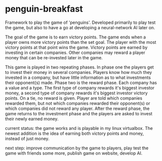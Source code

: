 # penguin-breakfast
Framework to play the game of 'penguins'. Developed primarily to play test the game, but also to have a go at developing a neural-network AI later on.

The goal of the game is to earn victory points. The game ends when a player owns more victory points than the set goal. The player with the most victory points at that point wins the game. Victory points are earned by investing in certain companies. Other companies may reward a player money that can be re-invested later in the game. 

This game is played in two repeating phases. In phase one the players get to invest their money in several companies. Players know how much they invested in a company, but have little information as to what investments their opponent(s) made. Phase two is the reward phase. Each company has a value and a type. The first type of company rewards it's biggest investor money, a second type of company rewards it's biggest investor victory points. On a tie, no reward is given. Player are told which companies rewarded them, but not which companies rewarded their opponent(s) or which companies did not reward any player. After the reward phase, the game returns to the investment phase and the players are asked to invest their newly earned money. 

current status: the game works and is playable in my linux virtualbox. The newest addition is the idea of earning both victory points and money, instead of just money.

next step: improve communication by the game to players, play test the game with friends some more, publish game on website, develop AI. 

